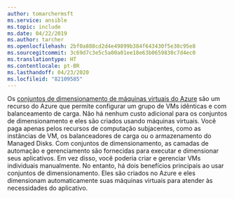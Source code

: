 ```yaml
---
author: tomarchermsft
ms.service: ansible
ms.topic: include
ms.date: 04/22/2019
ms.author: tarcher
ms.openlocfilehash: 2bf0a888cd2d4e49899b384f643430f5e30c95e8
ms.sourcegitcommit: 3c69d7c3e5c5a00a01ee18e63b0659830c7d4ec0
ms.translationtype: HT
ms.contentlocale: pt-BR
ms.lasthandoff: 04/23/2020
ms.locfileid: "82109585"
---
```

Os [conjuntos de dimensionamento de máquinas virtuais do Azure](https://docs.microsoft.com/azure/virtual-machine-scale-sets/overview) são um recurso do Azure que permite configurar um grupo de VMs idênticas e com balanceamento de carga. Não há nenhum custo adicional para os conjuntos de dimensionamento e eles são criados usando máquinas virtuais. Você paga apenas pelos recursos de computação subjacentes, como as instâncias de VM, os balanceadores de carga ou o armazenamento do Managed Disks. Com conjuntos de dimensionamento, as camadas de automação e gerenciamento são fornecidas para executar e dimensionar seus aplicativos. Em vez disso, você poderia criar e gerenciar VMs individuais manualmente. No entanto, há dois benefícios principais ao usar conjuntos de dimensionamento. Eles são criados no Azure e eles dimensionam automaticamente suas máquinas virtuais para atender às necessidades do aplicativo.